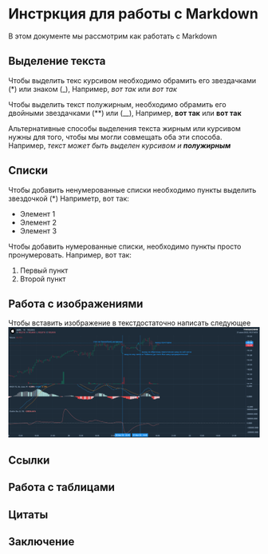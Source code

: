 # Инстркция для работы с Markdown

В этом документе мы рассмотрим как работать с Markdown 

## Выделение текста

Чтобы выделить текс курсивом необходимо обрамить его звездачками (*) или знаком (_), Например, *вот так* или _вот так_ 

Чтобы выделить текст полужирным, необходимо обрамить его двойными звездачками (**) или (__), Например, **вот так** или __вот так__

Альтернативные способы выделения текста жирным или курсивом нужны для того, чтобы мы могли совмещать оба эти способа.
Например, _текст может быть выделен курсивом и **полужирным**_

## Списки

Чтобы добавить ненумерованные списки необходимо пункты выделить звездочкой (*)
Наприметр, вот так:
* Элемент 1
* Элемент 2
* Элемент 3

Чтобы добавить нумерованные списки, необходимо пункты просто пронумеровать.
Например, вот так:
1. Первый пункт
2. Второй пункт



## Работа с изображениями

Чтобы вставить изображение в текстдостаточно написать следующее ![Примет, это акция эпл](AAPL_15_2022-07-21_18-21-00.png)

## Ссылки

## Работа с таблицами

## Цитаты 

## Заключение